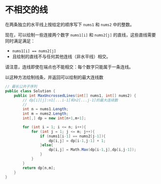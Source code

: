 # 不相交的线

在两条独立的水平线上按给定的顺序写下 `nums1` 和 `nums2` 中的整数。

现在，可以绘制一些连接两个数字 `nums1[i]` 和 `nums2[j]` 的直线，这些直线需要同时满足满足：

-  `nums1[i] == nums2[j]`
- 且绘制的直线不与任何其他连线（非水平线）相交。

请注意，连线即使在端点也不能相交：每个数字只能属于一条连线。

以这种方法绘制线条，并返回可以绘制的最大连线数

```c#
// 最长公共子序列
public class Solution {
    public int MaxUncrossedLines(int[] nums1, int[] nums2) {
        // dp[i][j]:n1[...i-1]和n2[...j-1]的最大连续数
        //
        int n = nums1.Length;
        int m = nums2.Length;
        int[,] dp = new int[n+1,m+1];

        for (int i = 1; i <= n; i++){
            for (int j = 1; j <= m; j++){
                if (nums1[i-1] == nums2[j-1]){
                    dp[i,j] = dp[i-1,j-1] + 1;
                }else{
                    dp[i,j] = Math.Max(dp[i-1,j],dp[i,j-1]);
                }
            }
        }
        return dp[n,m];
    }
}
```

